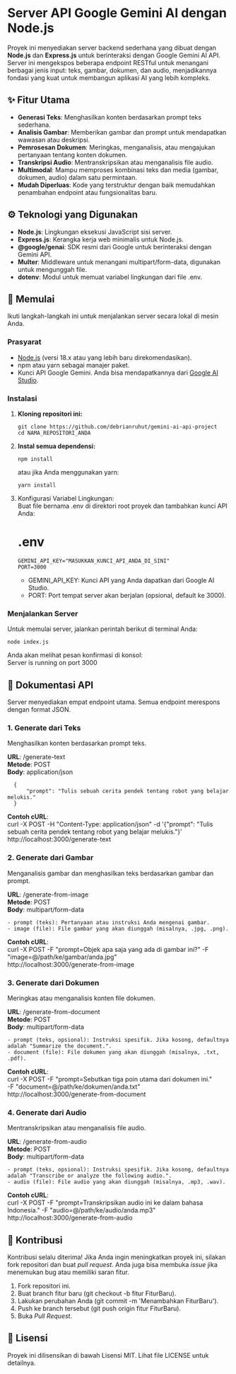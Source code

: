 # **Server API Google Gemini AI dengan Node.js**

Proyek ini menyediakan server backend sederhana yang dibuat dengan **Node.js** dan **Express.js** untuk berinteraksi dengan Google Gemini AI API. Server ini mengekspos beberapa endpoint RESTful untuk menangani berbagai jenis input: teks, gambar, dokumen, dan audio, menjadikannya fondasi yang kuat untuk membangun aplikasi AI yang lebih kompleks.

## **✨ Fitur Utama**

* **Generasi Teks**: Menghasilkan konten berdasarkan prompt teks sederhana.  
* **Analisis Gambar**: Memberikan gambar dan prompt untuk mendapatkan wawasan atau deskripsi.  
* **Pemrosesan Dokumen**: Meringkas, menganalisis, atau mengajukan pertanyaan tentang konten dokumen.  
* **Transkripsi Audio**: Mentranskripsikan atau menganalisis file audio.  
* **Multimodal**: Mampu memproses kombinasi teks dan media (gambar, dokumen, audio) dalam satu permintaan.  
* **Mudah Diperluas**: Kode yang terstruktur dengan baik memudahkan penambahan endpoint atau fungsionalitas baru.

## **⚙️ Teknologi yang Digunakan**

* **Node.js**: Lingkungan eksekusi JavaScript sisi server.  
* **Express.js**: Kerangka kerja web minimalis untuk Node.js.  
* **@google/genai**: SDK resmi dari Google untuk berinteraksi dengan Gemini API.  
* **Multer**: Middleware untuk menangani multipart/form-data, digunakan untuk mengunggah file.  
* **dotenv**: Modul untuk memuat variabel lingkungan dari file .env.

## **🚀 Memulai**

Ikuti langkah-langkah ini untuk menjalankan server secara lokal di mesin Anda.

### **Prasyarat**

* [Node.js](https://nodejs.org/) (versi 18.x atau yang lebih baru direkomendasikan).  
* npm atau yarn sebagai manajer paket.  
* Kunci API Google Gemini. Anda bisa mendapatkannya dari [Google AI Studio](https://aistudio.google.com/app/apikey).

### **Instalasi**

1. **Kloning repositori ini:**  
   ```
   git clone https://github.com/debrianruhut/gemini-ai-api-project 
   cd NAMA_REPOSITORI_ANDA
   ```

2. **Instal semua dependensi:**  
   ```
   npm install
   ```

   atau jika Anda menggunakan yarn:  
   ```
   yarn install
   ```
3. Konfigurasi Variabel Lingkungan:  
   Buat file bernama .env di direktori root proyek dan tambahkan kunci API Anda:  
   # .env  
   ```
   GEMINI_API_KEY="MASUKKAN_KUNCI_API_ANDA_DI_SINI"  
   PORT=3000
   ```

   * GEMINI_API_KEY: Kunci API yang Anda dapatkan dari Google AI Studio.  
   * PORT: Port tempat server akan berjalan (opsional, default ke 3000).

### **Menjalankan Server**

Untuk memulai server, jalankan perintah berikut di terminal Anda:

```
node index.js
```

Anda akan melihat pesan konfirmasi di konsol:  
Server is running on port 3000

## **📖 Dokumentasi API**

Server menyediakan empat endpoint utama. Semua endpoint merespons dengan format JSON.

### **1. Generate dari Teks**

Menghasilkan konten berdasarkan prompt teks.

**URL**: /generate-text  
**Metode**: POST  
**Body**: application/json  
```
  {  
      "prompt": "Tulis sebuah cerita pendek tentang robot yang belajar melukis."  
  }
```

**Contoh cURL**:  
  curl -X POST -H "Content-Type: application/json" 
  -d '{"prompt": "Tulis sebuah cerita pendek tentang robot yang belajar melukis."}'
  http://localhost:3000/generate-text

### **2. Generate dari Gambar**

Menganalisis gambar dan menghasilkan teks berdasarkan gambar dan prompt.

**URL**: /generate-from-image  
**Metode**: POST  
**Body**: multipart/form-data  
```
- prompt (teks): Pertanyaan atau instruksi Anda mengenai gambar.  
- image (file): File gambar yang akan diunggah (misalnya, .jpg, .png).  
```

**Contoh cURL**:  
  curl -X POST -F "prompt=Objek apa saja yang ada di gambar ini?" 
  -F "image=@/path/ke/gambar/anda.jpg"   
  http://localhost:3000/generate-from-image

### **3. Generate dari Dokumen**

Meringkas atau menganalisis konten file dokumen.

**URL**: /generate-from-document  
**Metode**: POST  
**Body**: multipart/form-data  
```
- prompt (teks, opsional): Instruksi spesifik. Jika kosong, defaultnya adalah "Summarize the document.".  
- document (file): File dokumen yang akan diunggah (misalnya, .txt, .pdf).
```
 
**Contoh cURL**:  
  curl -X POST -F "prompt=Sebutkan tiga poin utama dari dokumen ini."  
  -F "document=@/path/ke/dokumen/anda.txt"  
  http://localhost:3000/generate-from-document

### **4. Generate dari Audio**

Mentranskripsikan atau menganalisis file audio.

**URL**: /generate-from-audio  
**Metode**: POST  
**Body**: multipart/form-data  
```
- prompt (teks, opsional): Instruksi spesifik. Jika kosong, defaultnya adalah "Transcribe or analyze the following audio.".  
- audio (file): File audio yang akan diunggah (misalnya, .mp3, .wav).
```
 
**Contoh cURL**:  
  curl -X POST -F "prompt=Transkripsikan audio ini ke dalam bahasa Indonesia." 
  -F "audio=@/path/ke/audio/anda.mp3" 
  http://localhost:3000/generate-from-audio

## **🤝 Kontribusi**

Kontribusi selalu diterima! Jika Anda ingin meningkatkan proyek ini, silakan fork repositori dan buat *pull request*. Anda juga bisa membuka *issue* jika menemukan bug atau memiliki saran fitur.

1. Fork repositori ini.  
2. Buat branch fitur baru (git checkout -b fitur FiturBaru).  
3. Lakukan perubahan Anda (git commit -m 'Menambahkan FiturBaru').  
4. Push ke branch tersebut (git push origin fitur FiturBaru).  
5. Buka *Pull Request*.

## **📄 Lisensi**

Proyek ini dilisensikan di bawah Lisensi MIT. Lihat file LICENSE untuk detailnya.
